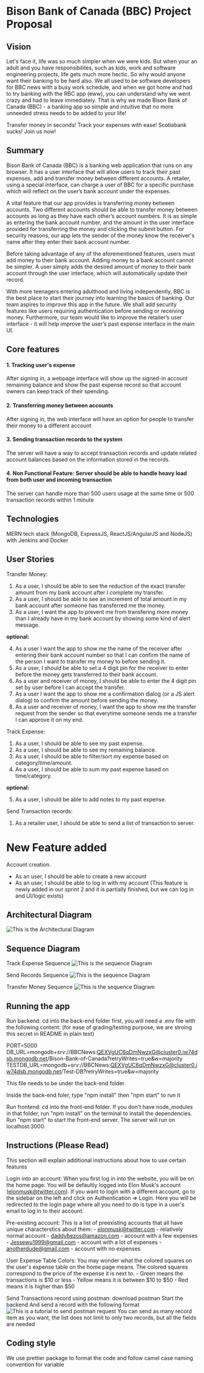 # Bison Bank of Canada (BBC) Project Proposal

## Vision

Let's face it, life was so much simpler when we were kids. But when your an adult and you have responsibilites, such as kids, work and software engineering projects, life gets much more hectic. So why would anyone want their banking to be hard also. We all used to be software developers for BBC news with a busy work schedule, and when we got home and had to try banking with the RBC app (eww), you can understand why we went crazy and had to leave immediately. That is why we made Bison Bank of Canada (BBC) - a banking app so simple and intuitive that no more unneeded stress needs to be added to your life! 

Transfer money in seconds! Track your expenses with ease! Scotiabank sucks! Join us now!

## Summary

Bison Bank of Canada (BBC) is a banking web application that runs on any browser. It has a user interface that will allow users to track their past expenses, add and transfer money between different accounts. A retailer, using a special interface, can charge a user of BBC for a specific purchase which will reflect on the user’s bank account under the expenses. 

A vital feature that our app provides is transferring money between accounts. Two different accounts should be able to transfer money between accounts as long as they have each other’s account numbers. It is as simple as entering the bank account number, and the amount in the user interface provided for transferring the money and clicking the submit button. For security reasons, our app lets the sender of the money know the receiver's name after they enter their bank account number.

Before taking advantage of any of the aforementioned features, users must add money to their bank account. Adding money to a bank account cannot be simpler. A user simply adds the desired amount of money to their bank account through the user interface, which will automatically update their record. 

With more teenagers entering adulthood and living independently, BBC is the best place to start their journey into learning the basics of banking. Our team aspires to improve this app in the future. We shall add security features like users requiring authentication before sending or receiving money. Furthermore, our team would like to improve the retailer’s user interface - it will help improve the user’s past expense interface in the main UI.

## Core features
#### 1. Tracking user's expense
After signing in, a webpage interface will show up the signed-in account remaining balance and show the past expense record so that account owners can keep track of their spending.

#### 2. Transferring money between accounts 
After signing in, the web interface will have an option for people to transfer their money to a different account

#### 3. Sending transaction records to the system

The server will have a way to accept transaction records and update related account balances based on the information stored in the records.

#### 4. Non Functional Feature: Server should be able to handle heavy load from both user and incoming transaction

The server can handle more than 500 users usage at the same time or 500 transaction records within 1 minute

## Technologies

MERN tech stack (MongoDB, ExpressJS, ReactJS/AngularJS and NodeJS) with Jenkins and Docker

## User Stories

Transfer Money:
1. As a user, I should be able to see the reduction of the exact transfer amount from my bank account after I complete my transfer.
2. As a user, I should be able to see an increment of total amount in my bank account after someone has transferred me the money.
3. As a user, I want the app to prevent me from transfering more money than I already have in my bank account by showing some kind of alert message.

**optional:**

4. As a user I want the app to show me the name of the receiver after entering their bank account number so that I can confirm the name of the person I want to transfer my money to before sending it.
5. As a user, I should be able to set a 4 digit pin for the receiver to enter before the money gets transferred to their bank account.
6. As a user and receiver of money, I should be able to enter the 4 digit pin set by user before I can accept the transfer.
7. As a user I want the app to show me a confirmation dialog (or a JS alert dialog) to confirm the amount before sending the money.
8. As a user and receiver of money, I want the app to show me the transfer request from the sender so that everytime someone sends me a transfer I can approve it on my end.

Track Expense:
1. As a user, I should be able to see my past expense.
2. As a user, I should be able to see my remaining balance.
3. As a user, I should be able to filter/sort my expense based on category/time/amount.
4. As a user, I should be able to sum my past expense based on time/category.

**optional:**

5. As a user, I should be able to add notes to my past expense.

Send Transaction records:
1. As a retailer user, I should be able to send a list of transaction to server. 

# New Feature added
Account creation.
- As an user, I should be able to create a new account
- As an user, I should be able to log in with my account
(This feature is newly added in our sprint 2 and it is partially finished, but we can log in and UI/logic exists) 

## Architectural Diagram

![This is the Architectural Diagram](/ArchitecturalDiagram.png)

## Sequence Diagram

Track Expense Sequence
![This is the sequence Diagram](/TrackExpenseSeq.png)

Send Records Sequence
![This is the sequence Diagram](/SendRecordsSeq.png)

Transfer Money Sequence
![This is the sequence Diagram](/TransferSeq.png)

## Running the app
Run backend:
cd into the back-end folder first, you will need a .env file with the following content: (for ease of grading/testing purpose, we are stroing this secret in README in plain text)

PORT=5000
DB_URL=mongodb+srv://BBCNews:QEXVgUC6qDmNwzxG@cluster0.iw74dsb.mongodb.net/Bison-Bank-of-Canada?retryWrites=true&w=majority
TESTDB_URL=mongodb+srv://BBCNews:QEXVgUC6qDmNwzxG@cluster0.iw74dsb.mongodb.net/Test-DB?retryWrites=true&w=majority

This file needs to be under the back-end folder.

Inside the back-end foler, type "npm install" then "npm start" to run it

Run frontend:
cd into the front-end folder. If you don't have node_modules in that folder, run "npm install" on the terminal to install the dependencies. Run "npm start" to start the front-end server. The server will run on localhost:3000. 

## Instructions (Please Read)
This section will explain additional instructions about how to use certain features

Login into an account:
When you first log in into the website, you will be on the home page. You will be defaultly logged into Elon Musk's account (elonmusk@twitter.com). If you want to login with a different account, go to the sidebar on the left and click on Authentication => Login. Here you will be redirected to the login page where all you need to do is type in a user's email to log in to their account.

Pre-existing account:
This is a list of preexisting accounts that all have unique characterstics about them:
    - elonmusk@twitter.com - relatively normal account
    - daddybezos@amazon.com - account with a few expenses
    - Jessewu1999@gmail.com - account with a lot of expenses
    - anotherdude@gmail.com - account with no expenses

User Expense Table Colors:
You may wonder what the colored squares on the user's expense table on the home page means. The colored squares correspond to the price of the expense it is next to. 
    - Green means the transactions is $10 or less
    - Yellow means it is between $10 to $50
    - Red means it is higher than $50

Send Transactions record using postman:
download postman
Start the backend
And send a record with the following format
![This is a tutorial to send postman request](/SendRecordsPostman.png)
You can send as many record item as you want, the list does not limit to only two records, but all the fields are needed


## Coding style
We use prettier package to format the code and follow camel case naming convention for variable
